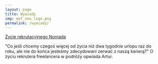 ```yaml
---
layout: page
title: Wywiady
img: mof_new_logo.png
permalink: /wywiady/
---
```


<div class="mt50"></div>

<a href="http://ministryoftalent.co.uk/2016/11/29/nomad-pl/">Życie rekrutacyjnego Nomada</a>

"Co jeśli chcemy czegoś więcej od życia niż dwa tygodnie urlopu raz do roku, ale nie do końca jesteśmy zdecydowani zerwać z naszą karierą?"
O życiu rekrutera freelancera w podróży opwiada Artur.
 










